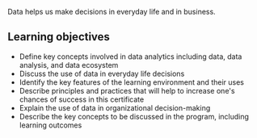 Data helps us make decisions in everyday life and in business.

## Learning objectives

- Define key concepts involved in data analytics including data, data analysis, and data ecosystem
- Discuss the use of data in everyday life decisions
- Identify the key features of the learning environment and their uses
- Describe principles and practices that will help to increase one's chances of success in this certificate
- Explain the use of data in organizational decision-making
- Describe the key concepts to be discussed in the program, including learning outcomes

